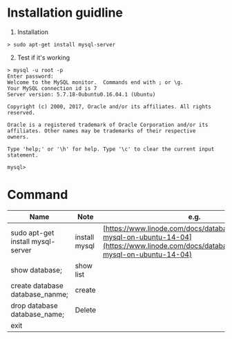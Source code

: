 # Installation guidline
1. Installation
```
> sudo apt-get install mysql-server
```
2. Test if it's working
```
> mysql -u root -p
Enter password: 
Welcome to the MySQL monitor.  Commands end with ; or \g.
Your MySQL connection id is 7
Server version: 5.7.18-0ubuntu0.16.04.1 (Ubuntu)

Copyright (c) 2000, 2017, Oracle and/or its affiliates. All rights reserved.

Oracle is a registered trademark of Oracle Corporation and/or its
affiliates. Other names may be trademarks of their respective
owners.

Type 'help;' or '\h' for help. Type '\c' to clear the current input statement.

mysql> 
```
# Command
|Name|Note|e.g.|
|---|---|---|
|sudo apt-get install mysql-server| install mysql|[https://www.linode.com/docs/databases/mysql/install-mysql-on-ubuntu-14-04](https://www.linode.com/docs/databases/mysql/install-mysql-on-ubuntu-14-04)|
|show database;| show list|
|create database database_nanme;|create|
|drop database database_name;| Delete|
|exit|
